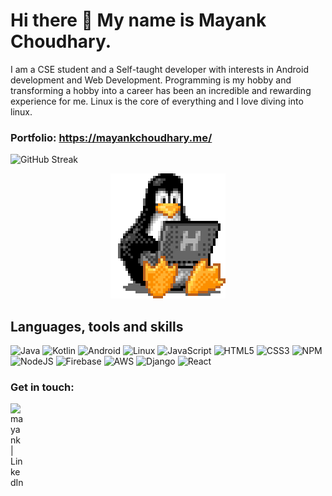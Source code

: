 # Hi there 👋 My name is Mayank Choudhary.
I am a CSE student and a Self-taught developer with
interests in Android development and Web Development.
Programming is my hobby and transforming a hobby
into a career has been an incredible and rewarding experience for me.
Linux is the core of everything and I love diving into linux.
### Portfolio: https://mayankchoudhary.me/

![GitHub Streak](https://streak-stats.demolab.com?user=m4yankchoudhary&border_radius=32)



<p align="center">
  <img src="./tux.gif" />
</p>

## Languages, tools and skills
![Java](https://img.shields.io/badge/java-%23ED8B00.svg?style=for-the-badge&logo=java&logoColor=white) 
![Kotlin](https://img.shields.io/badge/kotlin-%230095D5.svg?style=for-the-badge&logo=kotlin&logoColor=white) 
![Android](https://img.shields.io/badge/Android-3DDC84?style=for-the-badge&logo=android&logoColor=white)
![Linux](https://img.shields.io/badge/Linux-FCC624?style=for-the-badge&logo=linux&logoColor=black)
![JavaScript](https://img.shields.io/badge/javascript-%23323330.svg?style=for-the-badge&logo=javascript&logoColor=%23F7DF1E)
![HTML5](https://img.shields.io/badge/html5-%23E34F26.svg?style=for-the-badge&logo=html5&logoColor=white)
![CSS3](https://img.shields.io/badge/css3-%231572B6.svg?style=for-the-badge&logo=css3&logoColor=white)
![NPM](https://img.shields.io/badge/NPM-%23000000.svg?style=for-the-badge&logo=npm&logoColor=white)
![NodeJS](https://img.shields.io/badge/node.js-6DA55F?style=for-the-badge&logo=node.js&logoColor=white)
![Firebase](https://img.shields.io/badge/firebase-%23039BE5.svg?style=for-the-badge&logo=firebase)
![AWS](https://img.shields.io/badge/AWS-%23FF9900.svg?style=for-the-badge&logo=amazon-aws&logoColor=white)
![Django](https://img.shields.io/badge/django-%23092E20.svg?style=for-the-badge&logo=django&logoColor=white)
![React](https://img.shields.io/badge/react-%2320232a.svg?style=for-the-badge&logo=react&logoColor=%2361DAFB)
<!-- ![Figma](https://img.shields.io/badge/figma-%23F24E1E.svg?style=for-the-badge&logo=figma&logoColor=white) -->
<!-- ![LeetCode](https://img.shields.io/badge/LeetCode-000000?style=for-the-badge&logo=LeetCode&logoColor=#d16c06) -->



### Get in touch:

[<img align="left" alt="mayank | LinkedIn" width="22px" src="https://cdn.jsdelivr.net/npm/simple-icons@v3/icons/linkedin.svg" />][linkedIn]
<br>
<br>



<!-- [![Mayank's GitHub stats](https://github-readme-stats.vercel.app/api?username=m4yankchoudhary)](https://github.com/anuraghazra/github-readme-stats) -->

[linkedIn]: https://www.linkedin.com/in/mayank--choudhary/
